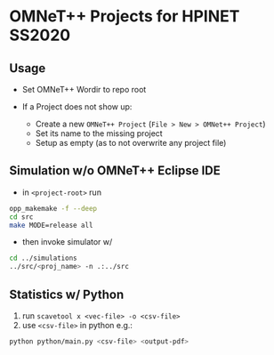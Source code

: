# OMNeT++ Projects for HPINET SS2020

## Usage

- Set OMNeT++ Wordir to repo root

- If a Project does not show up:
  - Create a new `OMNeT++ Project` (`File > New > OMNet++ Project`)
  - Set its name to the missing project
  - Setup as empty (as to not overwrite any project file)

## Simulation w/o OMNeT++ Eclipse IDE

- in `<project-root>` run

```bash
opp_makemake -f --deep
cd src
make MODE=release all
```

- then invoke simulator w/

```bash
cd ../simulations
../src/<proj_name> -n .:../src
```

## Statistics w/ Python

1) run `scavetool x <vec-file> -o <csv-file>`
2) use `<csv-file>` in python e.g.:

```bash
python python/main.py <csv-file> <output-pdf>
```
